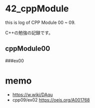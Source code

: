 # 42_cppModule
this is log of CPP Module 00 ~ 09.

C++の勉強の記録です。

## cppModule00
###ex00





# memo
- https://w.wiki/DAqu
- cpp09/ex02 https://oeis.org/A001768